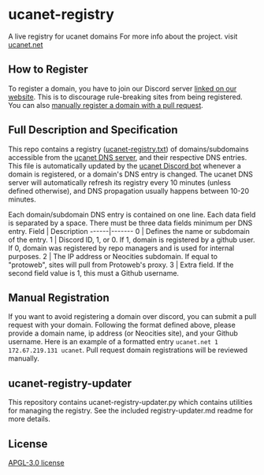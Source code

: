 # ucanet-registry
A live registry for ucanet domains
For more info about the project. visit [ucanet.net](https://ucanet.net)

## How to Register
To register a domain, you have to join our Discord server [linked on our website](http://ucanet.net). This is to discourage rule-breaking sites from being registered. You can also [manually register a domain with a pull request](#manual-registration). 

## Full Description and Specification
This repo contains a registry ([ucanet-registry.txt](https://github.com/ucanet/ucanet-registry/blob/main/ucanet-registry.txt)) of domains/subdomains accessible from the [ucanet DNS server](https://github.com/ucanet/ucanet-server), and their respective DNS entries. This file is automatically updated by the [ucanet Discord bot](https://github.com/ucanet/ucanet-server) whenever a domain is registered, or a domain's DNS entry is changed. The ucanet DNS server will automatically refresh its registry every 10 minutes (unless defined otherwise), and DNS propagation usually happens between 10-20 minutes.

Each domain/subdomain DNS entry is contained on one line. Each data field is separated by a space. There must be three data fields minimum per DNS entry.
Field | Description
------|-------
0     | Defines the name or subdomain of the entry.
1     | Discord ID, 1, or 0. If 1, domain is registered by a github user. If 0, domain was registered by repo managers and is used for internal purposes.
2     | The IP address or Neocities subdomain. If equal to "protoweb", sites will pull from Protoweb's proxy.
3     | Extra field. If the second field value is 1, this must a Github username.

## Manual Registration
If you want to avoid registering a domain over discord, you can submit a pull request with your domain. Following the format defined above, please provide a domain name, ip address (or Neocities site), and your Github username. Here is an example of a formatted entry `ucanet.net 1 172.67.219.131 ucanet`. Pull request domain registrations will be reviewed manually.

## ucanet-registry-updater
This repository contains ucanet-registry-updater.py which contains utilities for managing the registry. See the included registry-updater.md readme for more details.

## License
[APGL-3.0 license](https://github.com/ucanet/ucanet-registry/blob/main/LICENSE.md)
